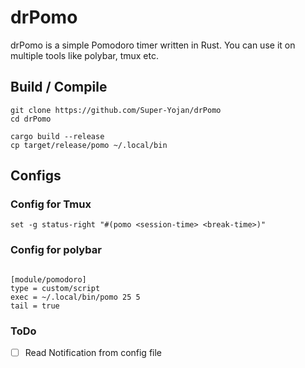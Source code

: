 # drPomo

drPomo is a simple Pomodoro timer written in Rust. You can use it on multiple
tools like polybar, tmux etc.


## Build / Compile

```
git clone https://github.com/Super-Yojan/drPomo
cd drPomo
```
```
cargo build --release 
cp target/release/pomo ~/.local/bin
```

## Configs

### Config for Tmux 
``` tmux
set -g status-right "#(pomo <session-time> <break-time>)"
```

[](res/TmuxExample.gif)
### Config for polybar
```

[module/pomodoro]
type = custom/script
exec = ~/.local/bin/pomo 25 5 
tail = true
```


### ToDo

- [ ] Read Notification from config file

